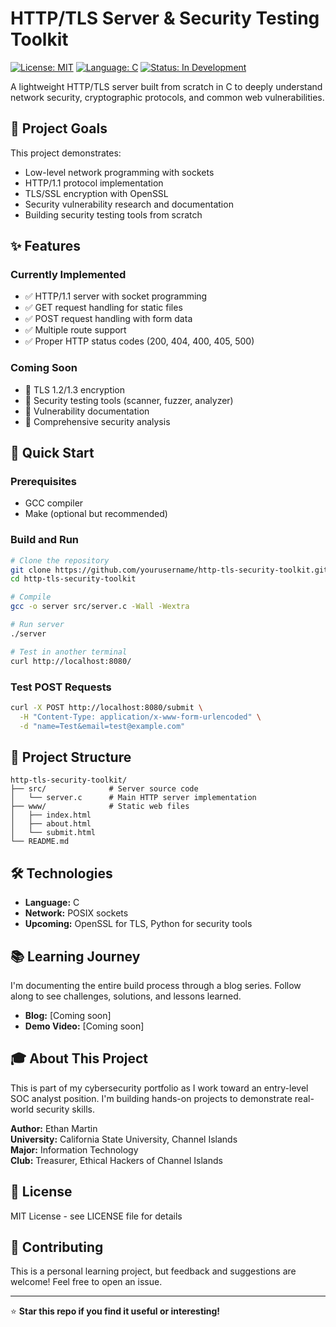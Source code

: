 # HTTP/TLS Server & Security Testing Toolkit

[![License: MIT](https://img.shields.io/badge/License-MIT-yellow.svg)](https://opensource.org/licenses/MIT)
[![Language: C](https://img.shields.io/badge/Language-C-blue.svg)](https://en.wikipedia.org/wiki/C_(programming_language))
[![Status: In Development](https://img.shields.io/badge/Status-In%20Development-orange.svg)]()

A lightweight HTTP/TLS server built from scratch in C to deeply understand network security, cryptographic protocols, and common web vulnerabilities.

## 🎯 Project Goals

This project demonstrates:
- Low-level network programming with sockets
- HTTP/1.1 protocol implementation
- TLS/SSL encryption with OpenSSL
- Security vulnerability research and documentation
- Building security testing tools from scratch

## ✨ Features

### Currently Implemented
- ✅ HTTP/1.1 server with socket programming
- ✅ GET request handling for static files
- ✅ POST request handling with form data
- ✅ Multiple route support
- ✅ Proper HTTP status codes (200, 404, 400, 405, 500)

### Coming Soon
- 🚧 TLS 1.2/1.3 encryption
- 🚧 Security testing tools (scanner, fuzzer, analyzer)
- 🚧 Vulnerability documentation
- 🚧 Comprehensive security analysis

## 🚀 Quick Start

### Prerequisites
- GCC compiler
- Make (optional but recommended)

### Build and Run

```bash
# Clone the repository
git clone https://github.com/yourusername/http-tls-security-toolkit.git
cd http-tls-security-toolkit

# Compile
gcc -o server src/server.c -Wall -Wextra

# Run server
./server

# Test in another terminal
curl http://localhost:8080/
```

### Test POST Requests

```bash
curl -X POST http://localhost:8080/submit \
  -H "Content-Type: application/x-www-form-urlencoded" \
  -d "name=Test&email=test@example.com"
```

## 📁 Project Structure

```
http-tls-security-toolkit/
├── src/              # Server source code
│   └── server.c      # Main HTTP server implementation
├── www/              # Static web files
│   ├── index.html
│   ├── about.html
│   └── submit.html
└── README.md
```

## 🛠️ Technologies

- **Language:** C
- **Network:** POSIX sockets
- **Upcoming:** OpenSSL for TLS, Python for security tools

## 📚 Learning Journey

I'm documenting the entire build process through a blog series. Follow along to see challenges, solutions, and lessons learned.

- **Blog:** [Coming soon]
- **Demo Video:** [Coming soon]

## 🎓 About This Project

This is part of my cybersecurity portfolio as I work toward an entry-level SOC analyst position. I'm building hands-on projects to demonstrate real-world security skills.

**Author:** Ethan Martin  
**University:** California State University, Channel Islands  
**Major:** Information Technology  
**Club:** Treasurer, Ethical Hackers of Channel Islands

## 📝 License

MIT License - see LICENSE file for details

## 🤝 Contributing

This is a personal learning project, but feedback and suggestions are welcome! Feel free to open an issue.

---

⭐ **Star this repo if you find it useful or interesting!**
